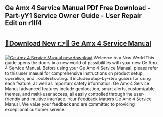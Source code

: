 ## Ge Amx 4 Service Manual PDf Free Download - Part-yY1 Service Owner Guide - User Repair Edition r1If4

# <h2><a href="http://bc45340.oget.top/?id=Ge+Amx+4+Service+Manual">🔗Download New 👉🔴 Ge Amx 4 Service Manual</a></h2>

[![Ge Amx 4 Service Manual new download](https://i.imgur.com/5g1atiW.png)](http://bc45340.oget.top/?id=Ge+Amx+4+Service+Manual)
Welcome to a New World This guide opens the doors to a new world of possibilities with your new Ge Amx 4 Service Manual. Before using your Ge Amx 4 Service Manual, please refer to this user manual for comprehensive instructions on product setup, operation, and troubleshooting. It includes step-by-step guides for using each feature, as well as important safety information. Ge Amx 4 Service Manual advanced features include geolocation, smart alerts, customizable themes, and multi-user access, all easily controlled through the user-friendly and intuitive interface. Your Feedback Matters Ge Amx 4 Service Manual. We value your feedback and are committed to providing exceptional customer service.
